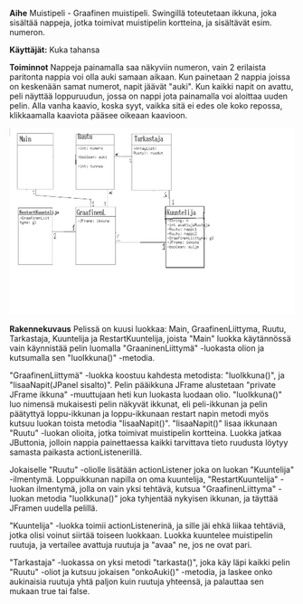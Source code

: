**Aihe** Muistipeli - Graafinen muistipeli. Swingillä toteutetaan ikkuna, joka sisältää nappeja, jotka toimivat muistipelin kortteina, ja sisältävät esim. numeron.

**Käyttäjät:** Kuka tahansa

**Toiminnot** 
Nappeja painamalla saa näkyviin numeron, vain 2 erilaista paritonta nappia voi olla auki samaan aikaan. Kun painetaan 2 nappia joissa on keskenään samat numerot, napit jäävät "auki". Kun kaikki napit on avattu, peli näyttää loppuruudun, jossa on nappi jota painamalla voi aloittaa uuden pelin. Alla vanha kaavio, koska syyt, vaikka sitä ei edes ole koko repossa, klikkaamalla kaaviota pääsee oikeaan kaavioon.

![kaavio](muistipeli.png)

**Rakennekuvaus**
Pelissä on kuusi luokkaa: Main, GraafinenLiittyma, Ruutu, Tarkastaja, Kuuntelija ja RestartKuuntelija, joista "Main" luokka käytännössä vain käynnistää pelin luomalla "GraaninenLiittymä" -luokasta olion ja kutsumalla sen "luoIkkuna()" -metodia.

"GraafinenLiittymä" -luokka koostuu kahdesta metodista: "luoIkkuna()", ja "lisaaNapit(JPanel sisalto)". Pelin pääikkuna JFrame alustetaan "private JFrame ikkuna" -muuttujaan heti kun luokasta luodaan olio.
"luoIkkuna()" luo nimensä mukaisesti pelin näkyvät ikkunat, eli peli-ikkunan ja pelin päätyttyä loppu-ikkunan ja loppu-ikkunaan restart napin metodi myös kutsuu luokan toista metodia "lisaaNapit()".
"lisaaNapit()" lisaa ikkunaan "Ruutu" -luokan olioita, jotka toimivat muistipelin kortteina. Luokka jatkaa JButtonia, jolloin nappia painettaessa kaikki tarvittava tieto ruudusta löytyy samasta paikasta actionListenerillä.

Jokaiselle "Ruutu" -oliolle lisätään actionListener joka on luokan "Kuuntelija" -ilmentymä.
Loppuikkunan napilla on oma kuuntelija, "RestartKuuntelija" -luokan ilmentymä, jolla on vain yksi tehtävä, kutsua "GraafinenLiittyma" -luokan metodia "luoIkkuna()" joka tyhjentää nykyisen ikkunan, ja täyttää JFramen uudella pelillä.

"Kuuntelija" -luokka toimii actionListenerinä, ja sille jäi ehkä liikaa tehtäviä, jotka olisi voinut siirtää toiseen luokkaan. Luokka kuuntelee muistipelin ruutuja, ja vertailee avattuja ruutuja ja "avaa" ne, jos ne ovat pari.

"Tarkastaja" -luokassa on yksi metodi "tarkasta()", joka käy läpi kaikki pelin "Ruutu" -oliot ja kutsuu jokaisen "onkoAuki()" -metodia, ja laskee onko aukinaisia ruutuja yhtä paljon kuin ruutuja yhteensä, ja palauttaa sen mukaan true tai false.
